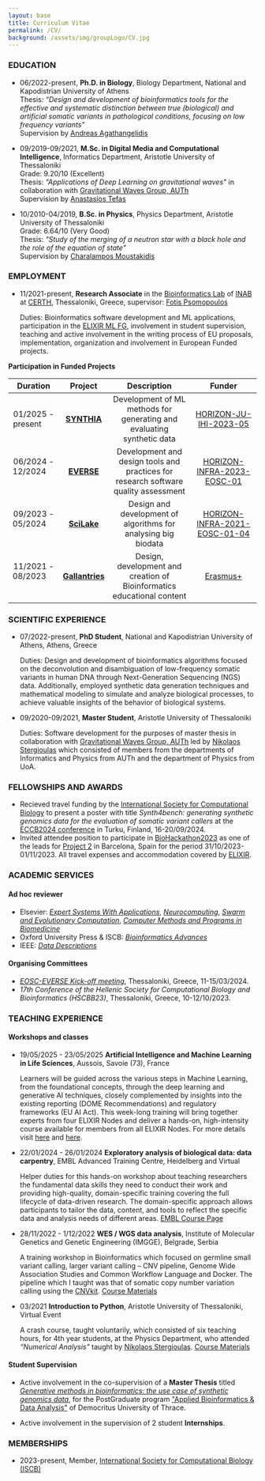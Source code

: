 ```yaml
---
layout: base
title: Curriculum Vitae
permalink: /CV/
background: /assets/img/groupLogo/CV.jpg
---
```


### EDUCATION
<p style="margin-bottom:15px"></p>

- 06/2022-present,    **Ph.D. in Biology**, Biology Department, National and Kapodistrian University of Athens<br>
  Thesis: *“Design and development of bioinformatics tools for the effective and systematic distinction between true (biological) and artificial somatic variants in pathological conditions, focusing on low frequency variants”*<br>
  Supervision by [Andreas Agathangelidis](https://scholar.google.com/citations?user=IhoRB4AAAAAJ&hl=en)

- 09/2019-09/2021,    **M.Sc. in Digital Media and Computational Intelligence**, Informatics Department, Aristotle University of Thessaloniki<br>
  Grade: 9.20/10 (Excellent)<br>
  Thesis: *"Applications of Deep Learning on gravitational waves"* in collaboration with [Gravitational Waves Group, AUTh](https://niksterg.github.io/gw-group/)<br>
  Supervision by [Anastasios Tefas](https://scholar.google.com/citations?user=4stOS3YAAAAJ&hl=en)

- 10/2010-04/2019,    **B.Sc. in Physics**, Physics Department, Aristotle University of Thessaloniki<br>
  Grade: 6.64/10 (Very Good)<br>
  Thesis: *"Study of the merging of a neutron star with a black hole and the role of the equation of state"*<br>
  Supervision by [Charalampos Moustakidis](https://scholar.google.com/citations?user=7qdKh78AAAAJ&hl=en)


### EMPLOYMENT
<p style="margin-bottom:15px"></p>

- 11/2021-present,  **Research Associate** in the [Bioinformatics Lab](https://biodataanalysisgroup.github.io/) of [INAB](https://inab.certh.gr/) at [CERTH](https://www.certh.gr/root.en.aspx), Thessaloniki, Greece, supervisor: [Fotis Psomopoulos](https://scholar.google.gr/citations?user=Fp0LAqsAAAAJ&hl=en)

   Duties: Bioinformatics software development and ML applications, participation in the [ELIXIR ML FG](https://elixir-europe.org/focus-groups/machine-learning), involvement in student supervision, teaching and active involvement in the writing process of EU proposals,  implementation, organization and involvement in European Funded projects.
           
**Participation in Funded Projects**

| Duration  | Project  | Description   |  Funder |
|:-:|:-:|:-:|:-:|
| 01/2025 - present    &nbsp; &nbsp; &nbsp; |  [**SYNTHIA**](https://www.ihi-synthia.eu/) | Development of ML methods for <br/> generating and evaluating synthetic data  |  [HORIZON-JU-IHI-2023-05](https://ec.europa.eu/info/funding-tenders/opportunities/portal/screen/myarea/project/101172872/program/43108390/details) |
| 06/2024 - 12/2024    &nbsp; &nbsp; &nbsp; |  [**EVERSE**](https://everse.software/) | Development and design tools and practices for <br/> research software quality assessment  |  [HORIZON-INFRA-2023-EOSC-01](https://ec.europa.eu/info/funding-tenders/opportunities/portal/screen/opportunities/topic-details/horizon-infra-2023-eosc-01-02) |
| 09/2023 - 05/2024 &nbsp; &nbsp; &nbsp; |  [**SciLake**](https://scilake.eu/) |  Design and development of algorithms for <br/> analysing big biodata |  [HORIZON-INFRA-2021-EOSC-01-04](https://ec.europa.eu/info/funding-tenders/opportunities/portal/screen/opportunities/topic-details/horizon-infra-2021-eosc-01-04) |
|  11/2021 - 08/2023 &nbsp; &nbsp; &nbsp; |  [**Gallantries**](https://gallantries.github.io/) |  Design, development and creation of <br/> Bioinformatics educational content |  [Erasmus+](https://ec.europa.eu/programmes/erasmus-plus/node_en) |


### SCIENTIFIC EXPERIENCE

- 07/2022-present, 	**PhD Student**, National and Kapodistrian University of Athens, Athens, Greece

   Duties: Design and development of bioinformatics algorithms focused on the deconvolution and disambiguation of low-frequency somatic variants in human DNA through Next-Generation Sequencing (NGS) data. Additionally, employed synthetic data generation techniques and mathematical modeling to simulate and analyze biological processes, to achieve valuable insights of the behavior of biological systems. 

- 09/2020-09/2021, 	**Master Student**, Aristotle University of Thessaloniki

   Duties: Software development for the purposes of master thesis in collaboration with [Gravitational Waves Group, AUTh](https://niksterg.github.io/gw-group/) led by [Nikolaos Stergioulas](https://scholar.google.gr/citations?user=AXlRP8EAAAAJ&hl=el) which consisted of members from the departments of Informatics and Physics from AUTh and the department of Physics from UoA.



### FELLOWSHIPS AND AWARDS
<p style="margin-bottom:15px"></p>

- Recieved travel funding by the [International Society for Computational Biology](https://www.iscb.org/) to present a poster with title *Synth4bench: generating synthetic genomics data for the evaluation of somatic variant callers* at the [ECCB2024 conference](https://eccb2024.fi/) in Turku, Finland, 16-20/09/2024.
- Invited attendee position to participate in [BioHackathon2023](https://biohackathon-europe.org/) as one of the leads for [Project 2](https://github.com/elixir-europe/biohackathon-projects-2023/tree/main/2) in Barcelona, Spain for the period 31/10/2023-01/11/2023. All travel expenses and accommodation covered by [ELIXIR](https://elixir-europe.org/).



### ACADEMIC SERVICES
<p style="margin-bottom:15px"></p>

#### Ad hoc reviewer 
  - Elsevier: [*Expert Systems With Applications*](https://www.sciencedirect.com/journal/expert-systems-with-applications), [*Neurocomputing*](https://www.sciencedirect.com/journal/neurocomputing), [*Swarm and Evolutionary Computation*](https://www.sciencedirect.com/journal/swarm-and-evolutionary-computation/about/aims-and-scope), [*Computer Methods and Programs in Biomedicine*](https://www.sciencedirect.com/journal/computer-methods-and-programs-in-biomedicine)
  - Oxford University Press & ISCB: [*Bioinformatics Advances*](https://academic.oup.com/bioinformaticsadvances)
  - IEEE: [*Data Descriptions*](https://www.ieee-data.org/)
 


#### Organising Committees
  - [*EOSC-EVERSE Kick-off meeting*](https://everse.software/), Thessaloniki, Greece, 11-15/03/2024.
  - *17th Conference of the Hellenic Society for Computational Biology and Bioinformatics (HSCBB23)*, Thessaloniki, Greece, 10-12/10/2023.


### TEACHING EXPERIENCE
<p style="margin-bottom:15px"></p>

#### Workshops and classes 

- 19/05/2025 - 23/05/2025 	**Artificial Intelligence and Machine Learning in Life Sciences**, Aussois, Savoie (73), France

  Learners will be guided across the various steps in Machine Learning, from the foundational concepts, through the deep learning and generative AI techniques, closely complemented by insights into the existing reporting (DOME Recommendations) and regulatory frameworks (EU AI Act). This week-long training will bring together experts from four ELIXIR Nodes and deliver a hands-on, high-intensity course available for members from all ELIXIR Nodes. For more details visit [here](https://moodle.france-bioinformatique.fr/course/view.php?id=34) and [here](https://training.galaxyproject.org/training-material/topics/statistics/tutorials/dome/tutorial.html).

- 22/01/2024 - 26/01/2024 	**Exploratory analysis of biological data: data carpentry**, EMBL Advanced Training Centre, Heidelberg and Virtual

     Helper duties for this hands-on workshop about teaching researchers the fundamental data skills they need to conduct their work and providing high-quality, domain-specific training covering the full lifecycle of data-driven research. The domain-specific approach allows participants to tailor the data, content, and tools to reflect the specific data and analysis needs of different areas. [EMBL Course Page](https://www.embl.org/about/info/course-and-conference-office/events/dtc24-01/#vf-tabs__section-speakers)


- 28/11/2022 - 1/12/2022 	**WES / WGS data analysis**, Institute of Molecular Genetics and Genetic Engineering (IMGGE), Belgrade, Serbia

   A training workshop in Bioinformatics which focused on germline small variant calling, larger variant calling – CNV pipeline, Genome Wide Association Studies and Common Workflow Language and Docker. The pipeline which I taught was that of somatic copy number variation calling using the [CNVkit](https://cnvkit.readthedocs.io/en/stable/). [Course Materials](https://github.com/BiodataAnalysisGroup/IMGGE-WES-WGS-data-analysis-workshop)


- 03/2021 	**Introduction to Python**, Aristotle University of Thessaloniki, Virtual Event

   A crash course, taught voluntarily, which consisted of six teaching hours, for 4th year students, at the Physics Department, who attended *“Numerical Analysis”* taught by [Nikolaos Stergioulas](https://scholar.google.gr/citations?user=AXlRP8EAAAAJ&hl=el). [Course Materials](https://github.com/sfragkoul/Python_Intro)

#### Student Supervision  

- Active involvement in the co-supervision of a **Master Thesis** titled [*Generative methods in bioinformatics: the use case of synthetic genomics data*](https://repo.lib.duth.gr/jspui/handle/123456789/19432), for the PostGraduate program ["Applied Bioinformatics & Data Analysis"](https://duth.gr/en/Education/PostGraduate-Studies/%ce%b5%cf%86%ce%b1%cf%81%ce%bc%ce%bf%cf%83%ce%bc%ce%b5%ce%bd%ce%b7-%ce%b2%ce%b9%ce%bf%cf%80%ce%bb%ce%b7%cf%81%ce%bf%cf%86%ce%bf%cf%81%ce%b9%ce%ba%ce%b7-%ce%ba%ce%b1%ce%b9-%ce%b1%ce%bd%ce%b1%ce%bb%cf%85%cf%83%ce%b7-%ce%b4%ce%b5%ce%b4%ce%bf%ce%bc%ce%b5%ce%bd%cf%89%ce%bd187-applied-bioinformatics-data-analysis) of Democritus University of Thrace.

- Active involvement in the supervision of 2 student **Internships**.

### MEMBERSHIPS
<p style="margin-bottom:15px"></p>

- 2023-present, Member, [International Society for Computational Biology (ISCB)](https://www.iscb.org/)
